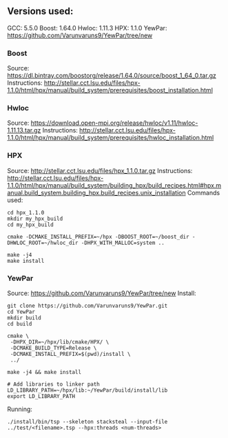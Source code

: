 ## Versions used:
GCC: 5.5.0
Boost: 1.64.0
Hwloc: 1.11.3
HPX: 1.1.0
YewPar: https://github.com/Varunvaruns9/YewPar/tree/new

### Boost
Source:
https://dl.bintray.com/boostorg/release/1.64.0/source/boost_1_64_0.tar.gz
Instructions:
http://stellar.cct.lsu.edu/files/hpx-1.1.0/html/hpx/manual/build_system/prerequisites/boost_installation.html

### Hwloc
Source:
https://download.open-mpi.org/release/hwloc/v1.11/hwloc-1.11.13.tar.gz
Instructions:
http://stellar.cct.lsu.edu/files/hpx-1.1.0/html/hpx/manual/build_system/prerequisites/hwloc_installation.html

### HPX
Source:
http://stellar.cct.lsu.edu/files/hpx_1.1.0.tar.gz
Instructions:
http://stellar.cct.lsu.edu/files/hpx-1.1.0/html/hpx/manual/build_system/building_hpx/build_recipes.html#hpx.manual.build_system.building_hpx.build_recipes.unix_installation
Commands used:
```
cd hpx_1.1.0
mkdir my_hpx_build
cd my_hpx_build

cmake -DCMAKE_INSTALL_PREFIX=~/hpx -DBOOST_ROOT=~/boost_dir -DHWLOC_ROOT=~/hwloc_dir -DHPX_WITH_MALLOC=system ..

make -j4
make install
```

### YewPar
Source:
https://github.com/Varunvaruns9/YewPar/tree/new
Install:
```
git clone https://github.com/Varunvaruns9/YewPar.git
cd YewPar
mkdir build
cd build

cmake \
 -DHPX_DIR=~/hpx/lib/cmake/HPX/ \
 -DCMAKE_BUILD_TYPE=Release \
 -DCMAKE_INSTALL_PREFIX=$(pwd)/install \
 ../
 
make -j4 && make install

# Add libraries to linker path
LD_LIBRARY_PATH=~/hpx/lib:~/YewPar/build/install/lib
export LD_LIBRARY_PATH
```
Running:
```
./install/bin/tsp --skeleton stacksteal --input-file ../test/<filename>.tsp --hpx:threads <num-threads>
```
